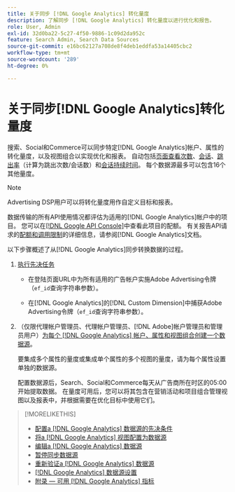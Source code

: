 ```yaml
---
title: 关于同步 [!DNL Google Analytics] 转化量度
description: 了解同步 [!DNL Google Analytics] 转化量度以进行优化和报告。
role: User, Admin
exl-id: 32d0ba22-5c27-4f50-9886-1c09d2da952c
feature: Search Admin, Search Data Sources
source-git-commit: e16bc62127a708de8f4deb1eddfa53a14405cbc2
workflow-type: tm+mt
source-wordcount: '289'
ht-degree: 0%

---
```


# 关于同步[!DNL Google Analytics]转化量度

搜索、Social和Commerce可以同步特定[!DNL Google Analytics]帐户、属性的转化量度，以及视图组合以实现优化和报表。 自动包括[页面查看次数](https://ga-dev-tools.google/dimensions-metrics-explorer/#view=detail&amp;group=page_tracking&amp;jump=ga_pageviews)、[会话](https://ga-dev-tools.google/dimensions-metrics-explorer/#view=detail&amp;group=session&amp;jump=ga_sessions)、[跳出率](https://ga-dev-tools.google/dimensions-metrics-explorer/#view=detail&amp;group=session&amp;jump=ga_bouncerate)（计算为跳出次数/会话数）和[会话持续时间](https://ga-dev-tools.google/dimensions-metrics-explorer/#view=detail&amp;group=session&amp;jump=ga_sessionduration)。 每个数据源最多可以包含16个其他量度。

>[!NOTE]
>
>Advertising DSP用户可以将转化量度用作自定义目标和报表。

数据传输的所有API使用情况都评估为适用的[!DNL Google Analytics]帐户中的项目。 您可以在[&#x200B; [!DNL Google API Console]](https://console.developers.google.com/apis/api/analytics-json.googleapis.com/quotas)中查看此项目的配额。 有关报告API请求的[配额和调用限制](https://developers.google.com/analytics/devguides/reporting/core/v4/limits-quotas)的详细信息，请参阅[!DNL Google Analytics]文档。

以下步骤概述了从[!DNL Google Analytics]同步转换数据的过程。

1. [执行先决任务](data-source-prerequisites.md)

   * 在登陆页面URL中为所有适用的广告帐户实施Adobe Advertising令牌（`ef_id`查询字符串参数）。

   * 在[!DNL Google Analytics]的[!DNL Custom Dimension]中捕获Adobe Advertising令牌（`ef_id`查询字符串参数）。

1. （仅限代理帐户管理员、代理帐户管理员、[!DNL Adobe]帐户管理员和管理员用户）[为每个 [!DNL Google Analytics] 帐户、属性和视图组合创建一个数据源](data-source-configure.md)。

   要集成多个属性的量度或集成单个属性的多个视图的量度，请为每个属性设置单独的数据源。

   配置数据源后，Search、Social和Commerce每天从广告商所在时区的05:00开始提取数据。 在量度可用后，您可以将其包含在营销活动和项目组合管理视图以及报表中，并根据需要在优化目标中使用它们。

>[!MORELIKETHIS]
>
>* [配置a [!DNL Google Analytics] 数据源的先决条件](data-source-prerequisites.md)
>* [将a [!DNL Google Analytics] 视图配置为数据源](data-source-configure.md)
>* [编辑a [!DNL Google Analytics] 数据源](data-source-edit.md)
>* [暂停同步数据源](data-source-pause.md)
>* [重新验证a [!DNL Google Analytics] 数据源](data-source-reauthenticate.md)
>* [[!DNL Google Analytics] 数据源设置](data-source-settings.md)
>* [附录 — 可用 [!DNL Google Analytics] 指标](data-source-ga-metrics.md)

